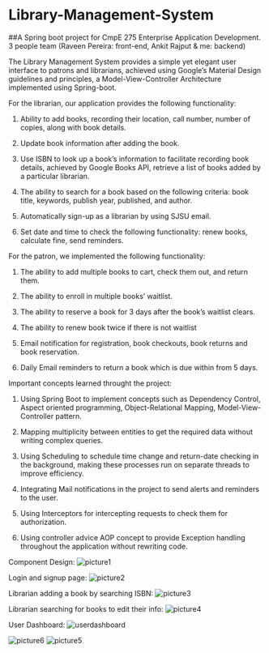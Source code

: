 # Library-Management-System

##A Spring boot project for CmpE 275 Enterprise Application Development. 
3 people team (Raveen Pereira: front-end, Ankit Rajput & me: backend)

The Library Management System provides a simple yet elegant user interface to patrons and librarians, achieved using Google’s Material Design guidelines and principles, a Model-View-Controller Architecture implemented using Spring-boot. 

For the librarian, our application provides the following functionality:

1. Ability to add books, recording their location, call number, number of copies, along with book details.

2. Update book information after adding the book.

3. Use ISBN to look up a book’s information to facilitate recording book details, achieved by Google Books API, 
   retrieve a list of books added by a particular librarian.

4. The ability to search for a book based on the following criteria: book title, keywords, publish year, published, and author. 

5. Automatically sign-up as a librarian by using SJSU email.

6. Set date and time to check the following functionality: renew books, calculate fine, send reminders.

For the patron, we implemented the following functionality:

1. The ability to add multiple books to cart, check them out, and return them.

2. The ability to enroll in multiple books’ waitlist.

3. The ability to reserve a book for 3 days after the book’s waitlist clears. 

4. The ability to renew book twice if there is not waitlist

5. Email notification for registration, book checkouts, book returns and book reservation.

6. Daily Email reminders to return a book which is due within from 5 days.

Important concepts learned throught the project: 

1.	Using Spring Boot to implement concepts such as Dependency Control, Aspect oriented programming, Object-Relational Mapping, Model-View-Controller pattern.

2. Mapping multiplicity between entities to get the required data without writing complex queries.

3.	Using Scheduling to schedule time change and return-date checking in the background, making these processes run on separate threads to improve efficiency.

4. Integrating Mail notifications in the project to send alerts and reminders to the user.

5.	Using Interceptors for intercepting requests to check them for authorization.

6. Using controller advice AOP concept to provide Exception handling throughout the application without rewriting code.


Component Design: 
![picture1](https://cloud.githubusercontent.com/assets/14265913/22565836/7dc92b3c-e93e-11e6-9b53-9f4f817c4806.png)

Login and signup page:
![picture2](https://cloud.githubusercontent.com/assets/14265913/22565499/3287db56-e93d-11e6-8ce9-257055e00812.png)

Librarian adding a book by searching ISBN:
![picture3](https://cloud.githubusercontent.com/assets/14265913/22565502/329143bc-e93d-11e6-9aa7-9948d900959a.png)

Librarian searching for books to edit their info:
![picture4](https://cloud.githubusercontent.com/assets/14265913/22565500/3287e740-e93d-11e6-8ef2-71a741ca4569.png)

User Dashboard:
![userdashboard](https://cloud.githubusercontent.com/assets/14265913/22566253/017aab6c-e940-11e6-92b5-20fe8da21f66.png)

![picture6](https://cloud.githubusercontent.com/assets/14265913/22565498/32748ba0-e93d-11e6-9368-1a9dc4daf3cd.png)
![picture5](https://cloud.githubusercontent.com/assets/14265913/22565501/32889082-e93d-11e6-9259-e79237013502.png)
